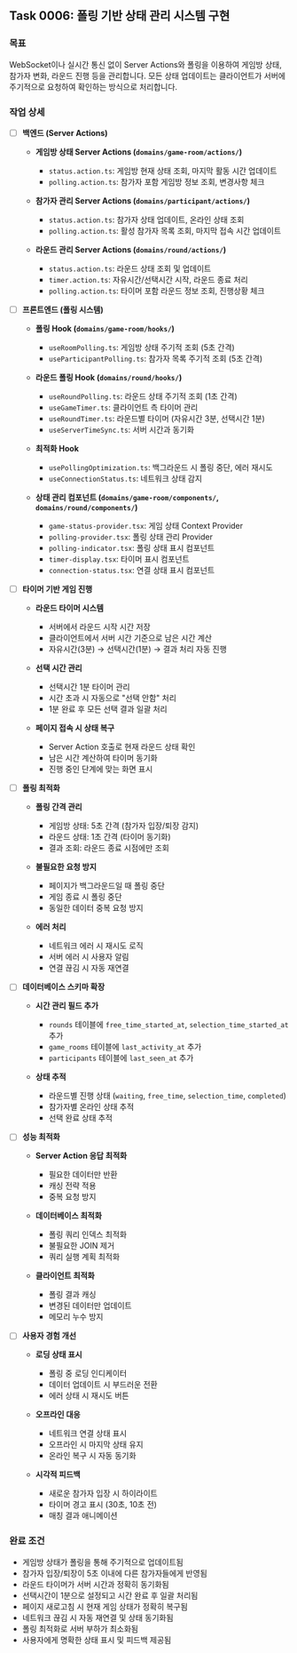 ## Task 0006: 폴링 기반 상태 관리 시스템 구현

### 목표

WebSocket이나 실시간 통신 없이 Server Actions와 폴링을 이용하여 게임방 상태, 참가자 변화, 라운드 진행 등을 관리합니다. 모든 상태 업데이트는 클라이언트가 서버에 주기적으로 요청하여 확인하는 방식으로 처리합니다.

### 작업 상세

- [ ] **백엔드 (Server Actions)**

  - **게임방 상태 Server Actions (`domains/game-room/actions/`)**

    - `status.action.ts`: 게임방 현재 상태 조회, 마지막 활동 시간 업데이트
    - `polling.action.ts`: 참가자 포함 게임방 정보 조회, 변경사항 체크

  - **참가자 관리 Server Actions (`domains/participant/actions/`)**

    - `status.action.ts`: 참가자 상태 업데이트, 온라인 상태 조회
    - `polling.action.ts`: 활성 참가자 목록 조회, 마지막 접속 시간 업데이트

  - **라운드 관리 Server Actions (`domains/round/actions/`)**
    - `status.action.ts`: 라운드 상태 조회 및 업데이트
    - `timer.action.ts`: 자유시간/선택시간 시작, 라운드 종료 처리
    - `polling.action.ts`: 타이머 포함 라운드 정보 조회, 진행상황 체크

- [ ] **프론트엔드 (폴링 시스템)**

  - **폴링 Hook (`domains/game-room/hooks/`)**

    - `useRoomPolling.ts`: 게임방 상태 주기적 조회 (5초 간격)
    - `useParticipantPolling.ts`: 참가자 목록 주기적 조회 (5초 간격)

  - **라운드 폴링 Hook (`domains/round/hooks/`)**

    - `useRoundPolling.ts`: 라운드 상태 주기적 조회 (1초 간격)
    - `useGameTimer.ts`: 클라이언트 측 타이머 관리
    - `useRoundTimer.ts`: 라운드별 타이머 (자유시간 3분, 선택시간 1분)
    - `useServerTimeSync.ts`: 서버 시간과 동기화

  - **최적화 Hook**

    - `usePollingOptimization.ts`: 백그라운드 시 폴링 중단, 에러 재시도
    - `useConnectionStatus.ts`: 네트워크 상태 감지

  - **상태 관리 컴포넌트 (`domains/game-room/components/`, `domains/round/components/`)**
    - `game-status-provider.tsx`: 게임 상태 Context Provider
    - `polling-provider.tsx`: 폴링 상태 관리 Provider
    - `polling-indicator.tsx`: 폴링 상태 표시 컴포넌트
    - `timer-display.tsx`: 타이머 표시 컴포넌트
    - `connection-status.tsx`: 연결 상태 표시 컴포넌트

- [ ] **타이머 기반 게임 진행**

  - **라운드 타이머 시스템**

    - 서버에서 라운드 시작 시간 저장
    - 클라이언트에서 서버 시간 기준으로 남은 시간 계산
    - 자유시간(3분) → 선택시간(1분) → 결과 처리 자동 진행

  - **선택 시간 관리**

    - 선택시간 1분 타이머 관리
    - 시간 초과 시 자동으로 "선택 안함" 처리
    - 1분 완료 후 모든 선택 결과 일괄 처리

  - **페이지 접속 시 상태 복구**
    - Server Action 호출로 현재 라운드 상태 확인
    - 남은 시간 계산하여 타이머 동기화
    - 진행 중인 단계에 맞는 화면 표시

- [ ] **폴링 최적화**

  - **폴링 간격 관리**

    - 게임방 상태: 5초 간격 (참가자 입장/퇴장 감지)
    - 라운드 상태: 1초 간격 (타이머 동기화)
    - 결과 조회: 라운드 종료 시점에만 조회

  - **불필요한 요청 방지**

    - 페이지가 백그라운드일 때 폴링 중단
    - 게임 종료 시 폴링 중단
    - 동일한 데이터 중복 요청 방지

  - **에러 처리**
    - 네트워크 에러 시 재시도 로직
    - 서버 에러 시 사용자 알림
    - 연결 끊김 시 자동 재연결

- [ ] **데이터베이스 스키마 확장**

  - **시간 관리 필드 추가**

    - `rounds` 테이블에 `free_time_started_at`, `selection_time_started_at` 추가
    - `game_rooms` 테이블에 `last_activity_at` 추가
    - `participants` 테이블에 `last_seen_at` 추가

  - **상태 추적**
    - 라운드별 진행 상태 (`waiting`, `free_time`, `selection_time`, `completed`)
    - 참가자별 온라인 상태 추적
    - 선택 완료 상태 추적

- [ ] **성능 최적화**

  - **Server Action 응답 최적화**

    - 필요한 데이터만 반환
    - 캐싱 전략 적용
    - 중복 요청 방지

  - **데이터베이스 최적화**

    - 폴링 쿼리 인덱스 최적화
    - 불필요한 JOIN 제거
    - 쿼리 실행 계획 최적화

  - **클라이언트 최적화**
    - 폴링 결과 캐싱
    - 변경된 데이터만 업데이트
    - 메모리 누수 방지

- [ ] **사용자 경험 개선**

  - **로딩 상태 표시**

    - 폴링 중 로딩 인디케이터
    - 데이터 업데이트 시 부드러운 전환
    - 에러 상태 시 재시도 버튼

  - **오프라인 대응**

    - 네트워크 연결 상태 표시
    - 오프라인 시 마지막 상태 유지
    - 온라인 복구 시 자동 동기화

  - **시각적 피드백**
    - 새로운 참가자 입장 시 하이라이트
    - 타이머 경고 표시 (30초, 10초 전)
    - 매칭 결과 애니메이션

### 완료 조건

- 게임방 상태가 폴링을 통해 주기적으로 업데이트됨
- 참가자 입장/퇴장이 5초 이내에 다른 참가자들에게 반영됨
- 라운드 타이머가 서버 시간과 정확히 동기화됨
- 선택시간이 1분으로 설정되고 시간 완료 후 일괄 처리됨
- 페이지 새로고침 시 현재 게임 상태가 정확히 복구됨
- 네트워크 끊김 시 자동 재연결 및 상태 동기화됨
- 폴링 최적화로 서버 부하가 최소화됨
- 사용자에게 명확한 상태 표시 및 피드백 제공됨
